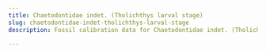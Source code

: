 ```yaml
---
title: Chaetodontidae indet. (Tholichthys larval stage)
slug: chaetodontidae-indet-tholichthys-larval-stage
description: Fossil calibration data for Chaetodontidae indet. (Tholichthys larval stage), an extinct species of fish. Includes taxonomy authority and locality references, and cross-references to living taxa.

---
```

